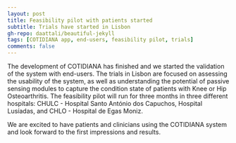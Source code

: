 ```yaml
---
layout: post
title: Feasibility pilot with patients started
subtitle: Trials have started in Lisbon
gh-repo: daattali/beautiful-jekyll
tags: [COTIDIANA app, end-users, feasibility pilot, trials]
comments: false
---
```


The development of COTIDIANA has finished and we started the validation of the system with end-users. The trials in Lisbon are focused on assessing the usability of the system, as well as understanding the potential of passive sensing modules to capture the condition state of patients with Knee or Hip Osteoarthritis. The feasibility pilot will run for three months in three different hospitals: CHULC - Hospital Santo António dos Capuchos, Hospital Lusíadas, and CHLO - Hospital de Egas Moniz.

We are excited to have patients and clinicians using the COTIDIANA system and look forward to the first impressions and results.

<!--If you live in Portugal and have Knee or Hip Osteoarthritis, you may be able to participate in the trials. Contact us.-->